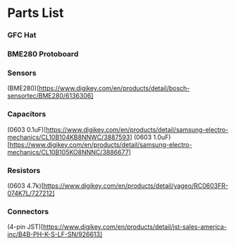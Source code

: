 # Parts List

### GFC Hat

### BME280 Protoboard


### Sensors
(BME280)[https://www.digikey.com/en/products/detail/bosch-sensortec/BME280/6136306]

### Capacitors
(0603 0.1uF)[https://www.digikey.com/en/products/detail/samsung-electro-mechanics/CL10B104KB8NNWC/3887593]
(0603 1.0uF)[https://www.digikey.com/en/products/detail/samsung-electro-mechanics/CL10B105KO8NNNC/3886677]

### Resistors
(0603 4.7k)[https://www.digikey.com/en/products/detail/yageo/RC0603FR-074K7L/727212]

### Connectors
(4-pin JST)[https://www.digikey.com/en/products/detail/jst-sales-america-inc/B4B-PH-K-S-LF-SN/926613]